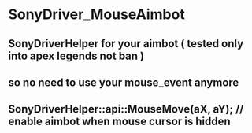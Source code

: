 # SonyDriver_MouseAimbot
## SonyDriverHelper for your aimbot ( tested only into apex legends not ban )
## so no need to use your mouse_event anymore

## SonyDriverHelper::api::MouseMove(aX, aY); // enable aimbot when mouse cursor is hidden
